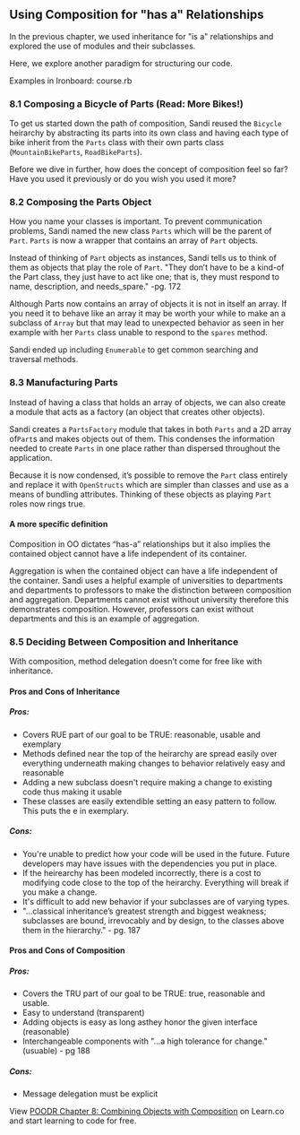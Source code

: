 ## Using Composition for "has a" Relationships

In the previous chapter, we used inheritance for "is a" relationships and explored the use of modules and their subclasses.

Here, we explore another paradigm for structuring our code.

Examples in Ironboard: course.rb

### 8.1 Composing a Bicycle of Parts (Read: More Bikes!)

To get us started down the path of composition, Sandi reused the `Bicycle` heirarchy by abstracting its parts into its own class and having each type of bike inherit from the `Parts` class with their own parts class (`MountainBikeParts`, `RoadBikeParts`).

Before we dive in further, how does the concept of composition feel so far? Have you used it previously or do you wish you used it more?

### 8.2 Composing the Parts Object

How you name your classes is important. To prevent communication problems, Sandi named the new class `Parts` which will be the parent of `Part`. `Parts` is now a wrapper that contains an array of `Part` objects.

Instead of thinking of `Part` objects as instances, Sandi tells us to think of them as objects that play the role of `Part`.  "They don’t have to be a kind-of the Part class, they just have to act like one; that is, they must respond to name, description, and needs_spare." -pg. 172

Although Parts now contains an array of objects it is not in itself an array. If you need it to behave like an array it may be worth your while to make an a subclass of `Array` but that may lead to unexpected behavior as seen in her example with her `Parts` class unable to respond to the `spares` method. 

Sandi ended up including `Enumerable` to get common searching and traversal methods.

### 8.3 Manufacturing Parts

Instead of having a class that holds an array of objects, we can also create a module that acts as a factory (an object that creates other objects).

Sandi creates a `PartsFactory` module that takes in both `Parts` and a 2D array of`Part`s and makes objects out of them. This condenses the information needed to create `Parts` in one place rather than dispersed throughout the application.

Because it is now condensed, it’s possible to remove the `Part` class entirely and replace it with `OpenStructs` which are simpler than classes and use as a means of bundling attributes. Thinking of these objects as playing `Part` roles now rings true.

#### A more specific definition

Composition in OO dictates “has-a” relationships but it also implies the contained object cannot have a life independent of its container.

Aggregation is when the contained object can have a life independent of the container. Sandi uses a helpful example of universities to departments and departments to professors to make the distinction between composition and aggregation. Departments cannot exist without university therefore this demonstrates composition. However, professors can exist without departments and this is an example of aggregation.

### 8.5 Deciding Between Composition and Inheritance 

With composition, method delegation doesn’t come for free like with inheritance.  

#### Pros and Cons of Inheritance

##### Pros:

- Covers RUE part of our goal to be TRUE: reasonable, usable and exemplary
- Methods defined near the top of the heirarchy are spread easily over everything underneath making changes to behavior relatively easy and reasonable
- Adding a new subclass doesn't require making a change to existing code thus making it usable
- These classes are easily extendible setting an easy pattern to follow. This puts the e in exemplary.

##### Cons:

- You're unable to predict how your code will be used in the future. Future developers may have issues with the dependencies you put in place.
- If the heirearchy has been modeled incorrectly, there is a cost to modifying code close to the top of the heirarchy. Everything will break if you make a change.
- It's difficult to add new behavior if your subclasses are of varying types.
- "...classical inheritance’s greatest strength and biggest weakness; subclasses are bound,
irrevocably and by design, to the classes above them in the hierarchy." - pg. 187

#### Pros and Cons of Composition

##### Pros:

- Covers the TRU part of our goal to be TRUE: true, reasonable and usable.
- Easy to understand (transparent)
- Adding objects is easy as long asthey honor the given interface (reasonable)
- Interchangeable components with "...a high tolerance for change." (usuable) - pg 188

##### Cons:

- Message delegation must be explicit



<p class='util--hide'>View <a href='https://learn.co/lessons/poodr-chapter-8-combining-objects-with-composition'>POODR Chapter 8: Combining Objects with Composition</a> on Learn.co and start learning to code for free.</p>
